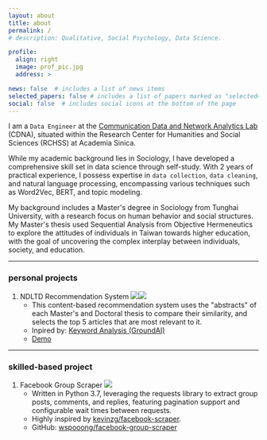 ```yaml
---
layout: about
title: about
permalink: /
# description: Qualitative, Social Psychology, Data Science.

profile:
  align: right
  image: prof_pic.jpg
  address: >

news: false  # includes a list of news items
selected_papers: false # includes a list of papers marked as "selected={true}"
social: false  # includes social icons at the bottom of the page
---
```


I am a `Data Engineer` at the [Communication Data and Network Analytics Lab](https://cdna.survey.sinica.edu.tw/index_en.html) (CDNA), situated within the Research Center for Humanities and Social Sciences (RCHSS) at Academia Sinica.

While my academic background lies in Sociology, I have developed a comprehensive skill set in data science through self-study. With 2 years of practical experience, I possess expertise in `data collection`, `data cleaning`, and natural language processing, encompassing various techniques such as Word2Vec, BERT, and topic modeling.

My background includes a Master's degree in Sociology from Tunghai University, with a research focus on human behavior and social structures. My Master's thesis used Sequential Analysis from Objective Hermeneutics to explore the attitudes of individuals in Taiwan towards higher education, with the goal of uncovering the complex interplay between individuals, society, and education.

* * *

### personal projects

1. NDLTD Recommendation System ![](https://img.shields.io/badge/Python-3776AB?style=for-the-badge&logo=python&logoColor=white)![](https://img.shields.io/badge/Vue.js-35495E?style=for-the-badge&logo=vue.js&logoColor=4FC08D)
   - This content-based recommendation system uses the "abstracts" of each Master's and Doctoral thesis to compare their similarity, and selects the top 5 articles that are most relevant to it.  
   - Inpired by: [Keyword Analysis (GroundAI)](https://keywords.groundedai.company/api/keyword_analysis/) 
   - [Demo](https://ndltd-tw-recommendation-system.fly.dev/#/)

* * *

### skilled-based project

1. Facebook Group Scraper ![](https://img.shields.io/badge/Python-3776AB?style=for-the-badge&logo=python&logoColor=white)
   - Written in Python 3.7, leveraging the requests library to extract group posts, comments, and replies, featuring pagination support and configurable wait times between requests.
   - Highly inspired by [kevinzg/facebook-scraper](https://github.com/kevinzg/facebook-scraper).  
   - GitHub: [wspooong/facebook-group-scraper](https://github.com/wspooong/facebook-group-scraper)
